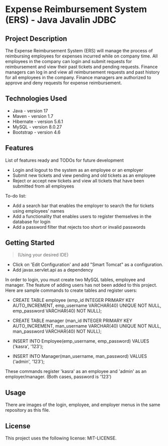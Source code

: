 # Expense Reimbursement System (ERS) - Java Javalin JDBC

## Project Description

The Expense Reimbursement System (ERS) will manage the process of reimbursing employees for expenses incurred while on company time. All employees in the company can login and submit requests for reimbursement and view their past tickets and pending requests. Finance managers can log in and view all reimbursement requests and past history for all employees in the company. Finance managers are authorized to approve and deny requests for expense reimbursement.

## Technologies Used

* Java - version 17
* Maven - version 1.7
* Hibernate - version 5.6.1
* MySQL - version 8.0.27
* Bootstrap - version 4.6

## Features

List of features ready and TODOs for future development
* Login and logout to the system as an employee or an employer
* Submit new tickets and view pending and old tickets as an employee
* Reject or accept new tickets and view all tickets that have been submitted from all employees

To-do list:
* Add a search bar that enables the employer to search the for tickets using employees' names
* Add a functionality that enables users to register themselves in the database for login
* Add a password filter that rejects too short or invalid passwords

## Getting Started
   
> (Using your desired IDE)

* Click on 'Edit Configuration' and add "Smart Tomcat" as a configuration.
* Add javax.servlet.api as a dependency

In order to login, you must create two MySQL tables, employee and manager. The feature of adding users has not been added to this project. Here are sample commands to create tables and register users:

* CREATE TABLE employee (emp_id INTEGER PRIMARY KEY AUTO_INCREMENT, emp_username VARCHAR(40) UNIQUE NOT NULL, emp_password VARCHAR(40) NOT NULL);
* CREATE TABLE manager (man_id INTEGER PRIMARY KEY AUTO_INCREMENT, man_username VARCHAR(40) UNIQUE NOT NULL, man_password VARCHAR(40) NOT NULL);

* INSERT INTO Employee(emp_username, emp_password) VALUES ('kasra', '123');
* INSERT INTO Manager(man_username, man_password) VALUES ('admin', '123');

These commands register 'kasra' as an employee and 'admin' as an employer/manager. (Both cases, password is '123')

## Usage

There are images of the login, employee, and employer menus in the same repository as this file. 


## License

This project uses the following license: MIT-LICENSE.

